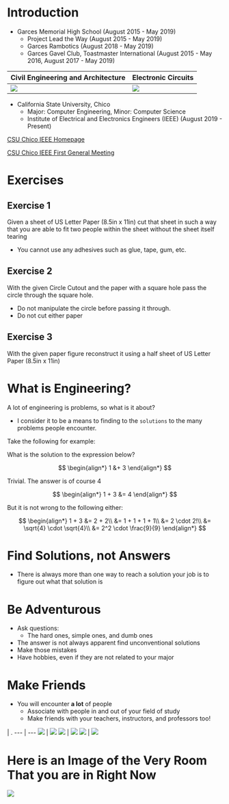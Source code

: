 <!--

TOGGLE PREVIEW IN VISUAL STUDIO CODE:
    Ctrl + Shift + V

This space is designated for Markdown resources:
    - General Markdown Documentation: https://markdown-guide.readthedocs.io/en/latest/index.html

    - Markdown in Visual Studio Code Documentation: https://code.visualstudio.com/docs/languages/markdown

-->

[Comment]: <> (Inline Comment)
[//]: <> (This is also a comment)
[//]: # (This is also a comment)
<!--
    This is a multiline comment
-->

# Introduction
- Garces Memorial High School (August 2015 - May 2019)
    - Project Lead the Way (August 2015 - May 2019)
    - Garces Rambotics (August 2018 - May 2019)
    - Garces Gavel Club, Toastmaster International (August 2015 - May 2016, August 2017 - May 2019)
    <!--
    - Asian Culture Club
    - Rampage Newspaper
    - Garces Pep Band and Orchestra
    -->

Civil Engineering and Architecture | Electronic Circuits
--- | ---
![](assets/model.JPG) | ![](assets/circuit.JPG)

- California State University, Chico
    - Major: Computer Engineering, Minor: Computer Science
    - Institute of Electrical and Electronics Engineers (IEEE) (August 2019 - Present)

[CSU Chico IEEE Homepage](https://site.ieee.org/sb-csuchico/)

[CSU Chico IEEE First General Meeting](https://site.ieee.org/sb-csuchico/2022/10/20/recap-1st-general-meeting-fall-2022/)

# Exercises
## Exercise 1
Given a sheet of US Letter Paper (8.5in x 11in) cut that sheet in such a way that you are able to fit two people within the sheet without the sheet itself tearing
- You cannot use any adhesives such as glue, tape, gum, etc.

## Exercise 2
With the given Circle Cutout and the paper with a square hole pass the circle through the square hole.
- Do not manipulate the circle before passing it through.
- Do not cut either paper

## Exercise 3
With the given paper figure reconstruct it using a half sheet of US Letter Paper (8.5in x 11in)

# What is Engineering?
A lot of engineering is problems, so what is it about?

- I consider it to be a means to finding to the ``solutions`` to the many problems people encounter.

Take the following for example:

What is the solution to the expression below?

$$
\begin{align*}
1 &+ 3
\end{align*}
$$

Trivial. The answer is of course 4

$$
\begin{align*}
1 + 3 &= 4
\end{align*}
$$

But it is not wrong to the following either:

$$
\begin{align*}
1 + 3 &= 2 + 2\\
&= 1 + 1 + 1 + 1\\
&= 2 \cdot 2!\\
&= \sqrt{4} \cdot \sqrt{4}\\
&= 2^2 \cdot \frac{9}{9}
\end{align*}
$$

# Find Solutions, not Answers
- There is always more than one way to reach a solution your job is to figure out what that solution is

# Be Adventurous
- Ask questions:
    - The hard ones, simple ones, and dumb ones
- The answer is not always apparent find unconventional solutions
- Make those mistakes
- Have hobbies, even if they are not related to your major

# Make Friends
- You will encounter **a lot** of people
    - Associate with people in and out of your field of study
    - Make friends with your teachers, instructors, and professors too!

 | .
--- | ---
![](assets/high_asian.jpg) | ![](assets/high_graduation.jpg)
![](assets/college_elevator.jpg) | ![](assets/college_bus.jpg)
![](assets/college_bench.jpg) | ![](assets/college_table.jpg)


# Here is an Image of the Very Room That you are in Right Now

![](assets/room.JPG)